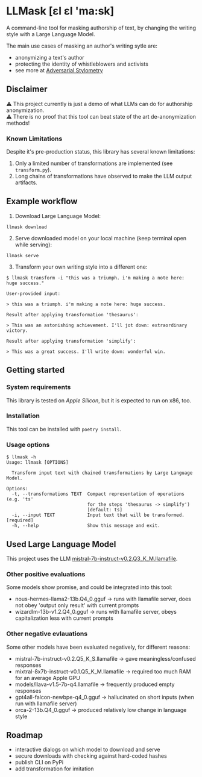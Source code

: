 # LLMask [ɛl ɛl 'ma:sk]

A command-line tool for masking authorship of text,
by changing the writing style with a Large Language Model.

The main use cases of masking an author's writing sytle are:

* anonymizing a text's author
* protecting the identity of whistleblowers and activists
* see more at [Adversarial Stylometry](https://en.wikipedia.org/wiki/Adversarial_stylometry)

## Disclaimer

⚠️ This project currently is just a demo of what LLMs can do for authorship anonymization.<br>
⚠️ There is no proof that this tool can beat state of the art de-anonymization methods!

### Known Limitations

Despite it's pre-production status, this library has several known limitations:

1. Only a limited number of transformations are implemented (see `transform.py`).
2. Long chains of transformations have observed to make the LLM output artifacts.

## Example workflow

1. Download Large Language Model:

```
llmask download
```

2. Serve downloaded model on your local machine (keep terminal open while serving):

```
llmask serve
```

3. Transform your own writing style into a different one:

```
$ llmask transform -i "this was a triumph. i'm making a note here: huge success."

User-provided input:

> this was a triumph. i'm making a note here: huge success.

Result after applying transformation 'thesaurus':

> This was an astonishing achievement. I'll jot down: extraordinary victory.

Result after applying transformation 'simplify':

> This was a great success. I'll write down: wonderful win.
```

## Getting started
### System requirements

This library is tested on *Apple Silicon*, but it is expected to run on x86, too.

### Installation

This tool can be installed with `poetry install`.

### Usage options

```
$ llmask -h
Usage: llmask [OPTIONS]

  Transform input text with chained transformations by Large Language Model.

Options:
  -t, --transformations TEXT  Compact representation of operations (e.g. 'ts'
                              for the steps 'thesaurus -> simplify')
                              [default: ts]
  -i, --input TEXT            Input text that will be transformed.  [required]
  -h, --help                  Show this message and exit.
```

## Used Large Language Model

This project uses the LLM [mistral-7b-instruct-v0.2.Q3_K_M.llamafile](https://huggingface.co/jartine/Mistral-7B-Instruct-v0.2-llamafile).

### Other positive evaluations
Some models show promise, and could be integrated into this tool:
* nous-hermes-llama2-13b.Q4_0.gguf -> runs with llamafile server, does not obey 'output only result' with current prompts
* wizardlm-13b-v1.2.Q4_0.gguf -> runs with llamafile server, obeys capitalization less with current prompts

### Other negative evlauations
Some other models have been evaluated negatively, for different reasons:
* mistral-7b-instruct-v0.2.Q5_K_S.llamafile -> gave meaningless/confused responses
* mixtral-8x7b-instruct-v0.1.Q5_K_M.llamafile -> required too much RAM for an average Apple GPU
* models/llava-v1.5-7b-q4.llamafile -> frequently produced empty responses
* gpt4all-falcon-newbpe-q4_0.gguf -> hallucinated on short inputs (when run with llamafile server)
* orca-2-13b.Q4_0.gguf -> produced relatively low change in language style

## Roadmap
* interactive dialogs on which model to download and serve
* secure downloads with checking against hard-coded hashes
* publish CLI on PyPi
* add transformation for imitation
